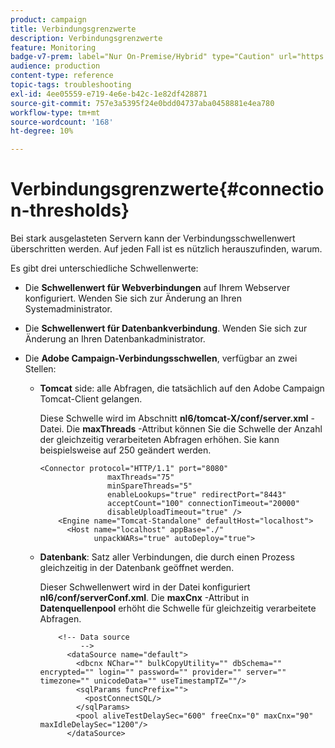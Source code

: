 ```yaml
---
product: campaign
title: Verbindungsgrenzwerte
description: Verbindungsgrenzwerte
feature: Monitoring
badge-v7-prem: label="Nur On-Premise/Hybrid" type="Caution" url="https://experienceleague.adobe.com/docs/campaign-classic/using/installing-campaign-classic/architecture-and-hosting-models/hosting-models-lp/hosting-models.html?lang=de" tooltip="Gilt nur für Hybrid- und On-Premise-Bereitstellungen"
audience: production
content-type: reference
topic-tags: troubleshooting
exl-id: 4ee05559-e719-4e6e-b42c-1e82df428871
source-git-commit: 757e3a5395f24e0bdd04737aba0458881e4ea780
workflow-type: tm+mt
source-wordcount: '168'
ht-degree: 10%

---
```


# Verbindungsgrenzwerte{#connection-thresholds}



Bei stark ausgelasteten Servern kann der Verbindungsschwellenwert überschritten werden. Auf jeden Fall ist es nützlich herauszufinden, warum.

Es gibt drei unterschiedliche Schwellenwerte:

* Die **Schwellenwert für Webverbindungen** auf Ihrem Webserver konfiguriert. Wenden Sie sich zur Änderung an Ihren Systemadministrator.

* Die **Schwellenwert für Datenbankverbindung**. Wenden Sie sich zur Änderung an Ihren Datenbankadministrator.

* Die **Adobe Campaign-Verbindungsschwellen**, verfügbar an zwei Stellen:

   * **Tomcat** side: alle Abfragen, die tatsächlich auf den Adobe Campaign Tomcat-Client gelangen.

     Diese Schwelle wird im Abschnitt **nl6/tomcat-X/conf/server.xml** -Datei. Die **maxThreads** -Attribut können Sie die Schwelle der Anzahl der gleichzeitig verarbeiteten Abfragen erhöhen. Sie kann beispielsweise auf 250 geändert werden.

     ```
     <Connector protocol="HTTP/1.1" port="8080"
                    maxThreads="75"
                    minSpareThreads="5"
                    enableLookups="true" redirectPort="8443"
                    acceptCount="100" connectionTimeout="20000"
                    disableUploadTimeout="true" />
         <Engine name="Tomcat-Standalone" defaultHost="localhost">
           <Host name="localhost" appBase="./"
                 unpackWARs="true" autoDeploy="true">
     ```

   * **Datenbank**: Satz aller Verbindungen, die durch einen Prozess gleichzeitig in der Datenbank geöffnet werden.

     Dieser Schwellenwert wird in der Datei konfiguriert **nl6/conf/serverConf.xml**. Die **maxCnx** -Attribut in **Datenquellenpool** erhöht die Schwelle für gleichzeitig verarbeitete Abfragen.

     ```
         <!-- Data source
              -->
           <dataSource name="default">
             <dbcnx NChar="" bulkCopyUtility="" dbSchema="" encrypted="" login="" password="" provider="" server="" timezone="" unicodeData="" useTimestampTZ=""/>
             <sqlParams funcPrefix="">
               <postConnectSQL/>
             </sqlParams>
             <pool aliveTestDelaySec="600" freeCnx="0" maxCnx="90" maxIdleDelaySec="1200"/>
           </dataSource>
     ```
